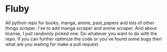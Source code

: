 # Fluby
All python repo for books, manga, anime, past_papers and lots of other things scraper. I've to add manga scraper and anime scraper. And about license, I just randomly picked one. Do whatever you want to do with the repo.
If you can further optimize the code or you've found some bugs then what are you waiting for make a pull request.
